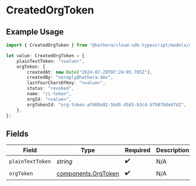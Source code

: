 # CreatedOrgToken

## Example Usage

```typescript
import { CreatedOrgToken } from "@hathora/cloud-sdk-typescript/models/components";

let value: CreatedOrgToken = {
    plainTextToken: "<value>",
    orgToken: {
        createdAt: new Date("2024-07-29T07:24:05.705Z"),
        createdBy: "noreply@hathora.dev",
        lastFourCharsOfKey: "<value>",
        status: "revoked",
        name: "ci-token",
        orgId: "<value>",
        orgTokenId: "org-token-af469a92-5b45-4565-b3c4-b79878de67d2",
    },
};
```

## Fields

| Field                                                      | Type                                                       | Required                                                   | Description                                                |
| ---------------------------------------------------------- | ---------------------------------------------------------- | ---------------------------------------------------------- | ---------------------------------------------------------- |
| `plainTextToken`                                           | *string*                                                   | :heavy_check_mark:                                         | N/A                                                        |
| `orgToken`                                                 | [components.OrgToken](../../models/components/orgtoken.md) | :heavy_check_mark:                                         | N/A                                                        |